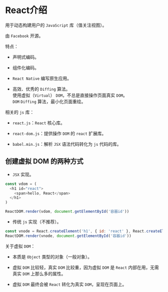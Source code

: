 # React介绍

用于动态构建用户的 `JavaScript` 库（值关注视图）。

由 `Facebook` 开源。

特点：

- 声明式编码。

- 组件化编码。

- `React Native` 编写原生应用。

- 高效、优秀的 `Diffing` 算法。  
使用虚拟（`Virtual`） `DOM`，不总是直接操作页面真实 `DOM`。  
`DOM` `Diffing` 算法，最小化页面重绘。

相关的 `js` 库：

- `react.js`：`React` 核心库。

- `react-dom.js`：提供操作 `DOM` 的 `react` 扩展库。

- `babel.min.js`：解析 `JSX` 语法代码转化为 `js` 代码的库。

## 创建虚拟 DOM 的两种方式

- `JSX` 实现。

```js
const vdom = (
  <h1 id="react">
    <span>hello, React</span>
  </h1>
)

ReactDOM.render(vdom, document.getElementById('容器id'))
```

- 传统 `js` 实现（不推荐）。

```js
const vnode = React.createElement('h1', { id: 'react' }, React.createElement('span', {}, 'hello, React'))
ReactDOM.render(vnode, document.getElementById('容器id'))
```

关于虚拟 `DOM`：

- 本质是 `Object` 类型的对象（一般对象）。

- 虚拟 `DOM` 比较轻，真实 `DOM` 比较重，因为虚拟 `DOM` 是 `React` 内部在用，无需真实 `DOM` 上那么多的属性。

- 虚拟 `DOM` 最终会被 `React` 转化为真实 `DOM`，呈现在页面上。
